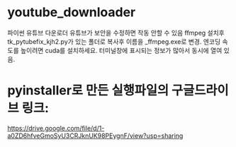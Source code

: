 # youtube_downloader
파이썬 유튜브 다운로더
유튜브가 보안을 수정하면 작동 안할 수 있음
ffmpeg 설치후 tk_pytubefix_kjh2.py가 있는 폴더로 복사후 이름을 _ffmpeg.exe로 변경.
엔코딩 속도를 높이려면 cuda를 설치하세요.
터미널창에 표시되는 정보가 많아서 동시에 열여 있음.

# pyinstaller로 만든 실행파일의 구글드라이브 링크:
https://drive.google.com/file/d/1-a0ZD6hfveGmoSyU3CRJknUK98PEygnF/view?usp=sharing
